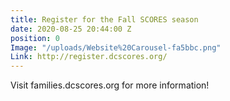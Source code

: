 ```yaml
---
title: Register for the Fall SCORES season
date: 2020-08-25 20:44:00 Z
position: 0
Image: "/uploads/Website%20Carousel-fa5bbc.png"
Link: http://register.dcscores.org/
---
```


Visit families.dcscores.org for more information!